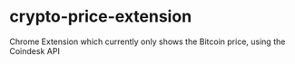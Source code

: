 # crypto-price-extension
Chrome Extension which currently only shows the Bitcoin price, using the Coindesk API